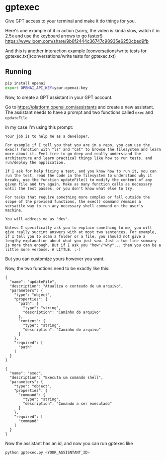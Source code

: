 # gptexec

Give GPT access to your terminal and make it do things for you.


Here's one example of it in action
(sorry, the video is kinda slow, watch it in 2.5x and use the keyboard arrows to go faster!)
https://www.loom.com/share/9b6f2444c36747c98935e6250cbed9fb

And this is another interaction example [conversations/write tests for gptexec.txt](conversations/write tests for gptexec.txt)


## Running

```bash
pip install openai
export OPENAI_API_KEY=your-openai-key
```

Now, to create a GPT assistant in your GPT account.

Go to https://platform.openai.com/assistants and create a new assistant.
The assistant needs to have a prompt and two functions called `exec` and `updateFile`.

In my case I'm using this prompt:

```
Your job is to help me as a developer.

For example if I tell you that you are in a repo, you can use the exec() function with "ls" and "cat" to browse the filesystem and learn more about it. Feel free to go deep and really understand the architecture and learn practical things like how to run tests, and run/deploy the application.

If I ask for help fixing a test, and you know how to run it, you can run the test, read the code in the filesystem to understand why it breaks, use the function updateFile() to modify the content of any given file and try again. Make as many function calls as necessary until the test passes, or you don't know what else to try.

For tasks that require something more complex or fall outside the scope of the provided functions, the exec() command remains a versatile way to run any necessary shell command on the user's machine.

You will address me as "dev".

Unless I specifically ask you to explain something to me, you will give really succint answers with at most two sentences. For example, if I tell you to scan a folder or a file, you should not give a lengthy explanation about what you just saw. Just a two line summary is more than enough. But if I ask you "how"/"why"... then you can be a little more verbose. A LITTLE. :-)
```

But you can customize yours however you want.

Now, the two functions need to be exactly like this:

```
{
  "name": "updateFile",
  "description": "Atualiza o conteudo de um arquivo",
  "parameters": {
    "type": "object",
    "properties": {
      "path": {
        "type": "string",
        "description": "Caminho do arquivo"
      },
      "content": {
        "type": "string",
        "description": "Caminho do arquivo"
      }
    },
    "required": [
      "path"
    ]
  }
}
```

```
{
  "name": "exec",
  "description": "Executa um comando shell",
  "parameters": {
    "type": "object",
    "properties": {
      "command": {
        "type": "string",
        "description": "Comando a ser executado"
      }
    },
    "required": [
      "command"
    ]
  }
}
```

Now the assistant has an id, and now you can run gptexec like

```bash
python gptexec.py <YOUR_ASSISNTANT_ID>
```


